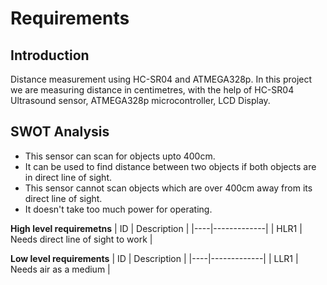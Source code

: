 # Requirements
## Introduction
Distance measurement using HC-SR04 and ATMEGA328p. In this project we are measuring distance in centimetres, with the help of HC-SR04 Ultrasound sensor, ATMEGA328p microcontroller, LCD Display.

## SWOT Analysis
-  This sensor can scan for objects upto 400cm.
-  It can be used to find distance between two objects if both objects are in direct line of sight.
-  This sensor cannot scan objects which are over 400cm away from its direct line of sight.
-  It doesn't take too much power for operating.

__High level requiremetns__
| ID | Description |
|----|-------------|
| HLR1 | Needs direct line of sight to work | 

__Low level requirements__
| ID | Description |
|----|-------------|
| LLR1 | Needs air as a medium |

